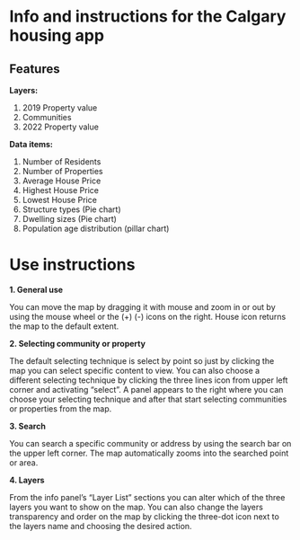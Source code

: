 # Info and instructions for the Calgary housing app
## Features
**Layers:** 
1. 2019 Property value
2. Communities
3. 2022 Property value

**Data items:**
1.	Number of Residents
2.	Number of Properties
3.	Average House Price
4.	Highest House Price
5.	Lowest House Price
6.	Structure types (Pie chart)
7.	Dwelling sizes (Pie chart) 
8.	Population age distribution (pillar chart)


# Use instructions

**1. General use**

You can move the map by dragging it with mouse and zoom in or out by using the mouse wheel or the (+) (-) icons on the right. House icon returns the map to the default extent.

**2. Selecting community or property**

The default selecting technique is select by point so just by clicking the map you can select specific content to view. You can also choose a different selecting technique by clicking the three lines icon from upper left corner and activating “select”. A panel appears to the right where you can choose your selecting technique and after that start selecting communities or properties from the map. 

**3. Search**

You can search a specific community or address by using the search bar on the upper left corner. The map automatically zooms into the searched point or area.

**4. Layers**

From the info panel’s “Layer List” sections you can alter which of the three layers you want to show on the map. You can also change the layers transparency and order on the map by clicking the three-dot icon next to the layers name and choosing the desired action.
